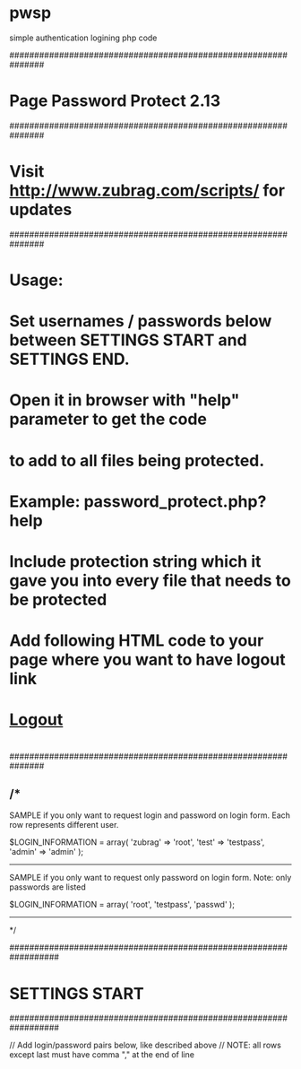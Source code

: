 # pwsp
simple authentication logining php code

###############################################################
# Page Password Protect 2.13
###############################################################
# Visit http://www.zubrag.com/scripts/ for updates
############################################################### 
#
# Usage:
# Set usernames / passwords below between SETTINGS START and SETTINGS END.
# Open it in browser with "help" parameter to get the code
# to add to all files being protected. 
#    Example: password_protect.php?help
# Include protection string which it gave you into every file that needs to be protected
#
# Add following HTML code to your page where you want to have logout link
# <a href="http://www.example.com/path/to/protected/page.php?logout=1">Logout</a>
#
###############################################################

/*
-------------------------------------------------------------------
SAMPLE if you only want to request login and password on login form.
Each row represents different user.

$LOGIN_INFORMATION = array(
  'zubrag' => 'root',
  'test' => 'testpass',
  'admin' => 'admin'
);

--------------------------------------------------------------------
SAMPLE if you only want to request only password on login form.
Note: only passwords are listed

$LOGIN_INFORMATION = array(
  'root',
  'testpass',
  'passwd'
);

--------------------------------------------------------------------
*/

##################################################################
#  SETTINGS START
##################################################################

// Add login/password pairs below, like described above
// NOTE: all rows except last must have comma "," at the end of line


